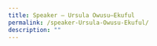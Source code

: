 ```yaml
---
title: Speaker – Ursula Owusu–Ekuful
permalink: /speaker-Ursula-Owusu-Ekuful/
description: ""
---
```


